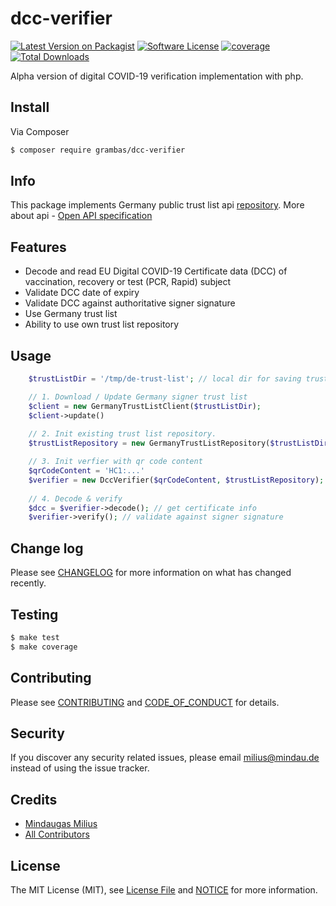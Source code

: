 # dcc-verifier

[![Latest Version on Packagist][ico-version]][link-packagist]
[![Software License][ico-license]](LICENSE.md)
[![coverage](https://codecov.io/gh/grambas/dcc-verifier/branch/main/graph/badge.svg?token=5XZZPANO03)](https://codecov.io/gh/grambas/dcc-verifier)
[![Total Downloads][ico-downloads]][link-downloads]

Alpha version of digital COVID-19 verification implementation with php.

## Install

Via Composer

``` bash
$ composer require grambas/dcc-verifier
```

## Info

This package implements Germany public trust list api [repository](https://github.com/Digitaler-Impfnachweis/certification-apis/blob/master/dsc-update/README.md). More about api - [Open API specification](https://github.com/Digitaler-Impfnachweis/certification-apis/blob/master/dsc-update/dsc-update-api.yaml)

## Features

* Decode and read EU Digital COVID-19 Certificate data (DCC)  of vaccination, recovery or test (PCR, Rapid) subject
* Validate DCC date of expiry 
* Validate DCC against authoritative signer signature
* Use Germany trust list
* Ability to use own trust list repository


## Usage

``` php
    $trustListDir = '/tmp/de-trust-list'; // local dir for saving trust list json file

    // 1. Download / Update Germany signer trust list
    $client = new GermanyTrustListClient($trustListDir);
    $client->update()
    
    // 2. Init existing trust list repository.
    $trustListRepository = new GermanyTrustListRepository($trustListDir);

    // 3. Init verfier with qr code content
    $qrCodeContent = 'HC1:...'
    $verifier = new DccVerifier($qrCodeContent, $trustListRepository);
    
    // 4. Decode & verify
    $dcc = $verifier->decode(); // get certificate info
    $verifier->verify(); // validate against signer signature
```

## Change log

Please see [CHANGELOG](CHANGELOG.md) for more information on what has changed recently.

## Testing

``` bash
$ make test
$ make coverage
```

## Contributing

Please see [CONTRIBUTING](CONTRIBUTING.md) and [CODE_OF_CONDUCT](CODE_OF_CONDUCT.md) for details.

## Security

If you discover any security related issues, please email milius@mindau.de instead of using the issue tracker.

## Credits

- [Mindaugas Milius][link-author]
- [All Contributors][link-contributors]

## License

The MIT License (MIT), see [License File](LICENSE.md) and [NOTICE](NOTICE.md) for more information.

[ico-version]: https://img.shields.io/packagist/v/grambas/dcc-verifier.svg?style=flat-square
[ico-license]: https://img.shields.io/badge/license-MIT-brightgreen.svg?style=flat-square
[ico-travis]: https://img.shields.io/travis/grambas/dcc-verifier/master.svg?style=flat-square
[ico-scrutinizer]: https://img.shields.io/scrutinizer/coverage/g/grambas/dcc-verifier.svg?style=flat-square
[ico-code-quality]: https://img.shields.io/scrutinizer/g/grambas/dcc-verifier.svg?style=flat-square
[ico-downloads]: https://img.shields.io/packagist/dt/grambas/dcc-verifier.svg?style=flat-square

[link-packagist]: https://packagist.org/packages/grambas/dcc-verifier
[link-scrutinizer]: https://scrutinizer-ci.com/g/grambas/dcc-verifier/code-structure
[link-downloads]: https://packagist.org/packages/grambas/dcc-verifier
[link-author]: https://github.com/grambas
[link-contributors]: ../../contributors
